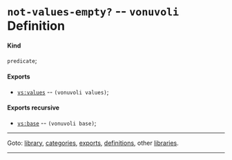 

<a id='definition__vonuvoli__not-values-empty_3f'></a>

# `not-values-empty?` -- `vonuvoli` Definition


<a id='definition__vonuvoli__not-values-empty_3f__kind'></a>

#### Kind

`predicate`;


<a id='definition__vonuvoli__not-values-empty_3f__exports'></a>

#### Exports

 * [`vs:values`](../../vonuvoli/exports/vs_3a_values.md#export__vonuvoli__vs_3a_values) -- `(vonuvoli values)`;


<a id='definition__vonuvoli__not-values-empty_3f__exports-recursive'></a>

#### Exports recursive

 * [`vs:base`](../../vonuvoli/exports/vs_3a_base.md#export__vonuvoli__vs_3a_base) -- `(vonuvoli base)`;

----

Goto: [library](../../vonuvoli/_index.md#library__vonuvoli), [categories](../../vonuvoli/categories/_index.md#toc__vonuvoli__categories), [exports](../../vonuvoli/exports/_index.md#toc__vonuvoli__exports), [definitions](../../vonuvoli/definitions/_index.md#toc__vonuvoli__definitions), other [libraries](../../_libraries.md#toc__libraries).

----


